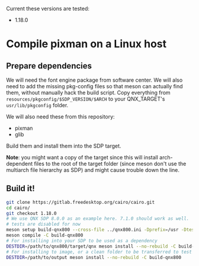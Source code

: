 Current these versions are tested:
+ 1.18.0

# Compile pixman on a Linux host
## Prepare dependencies
We will need the font engine package from software center. We will also need to add the missing pkg-config files so that meson can actually find them, without manually hack the build script. Copy everything from `resources/pkgconfig/$SDP_VERSION/$ARCH` to your QNX_TARGET's `usr/lib/pkgconfig` folder.

We will also need these from this repository:
+ pixman
+ glib

Build them and install them into the SDP target.

**Note**: you might want a copy of the target since this will install arch-dependent files to the root of the target folder (since meson don't use the multiarch file hierarchy as SDP) and might cause trouble down the line.

## Build it!
```bash
git clone https://gitlab.freedesktop.org/cairo/cairo.git
cd cairo/
git checkout 1.18.0
# We use QNX SDP 8.0.0 as an example here. 7.1.0 should work as well.
# tests are disabled for now
meson setup build-qnx800 --cross-file ../qnx800.ini -Dprefix=/usr -Dtests=disabled
meson compile -C build-qnx800
# For installing into your SDP to be used as a dependency
DESTDIR=/path/to/qnx800/target/qnx meson install --no-rebuild -C build-qnx800
# For installing to image, or a clean folder to be transferred to test platform
DESTDIR=/path/to/output meson install --no-rebuild -C build-qnx800
```
